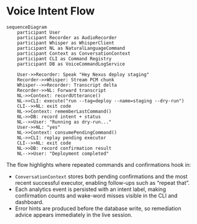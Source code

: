 # Voice Intent Flow

```mermaid
sequenceDiagram
    participant User
    participant Recorder as AudioRecorder
    participant Whisper as WhisperClient
    participant NL as NaturalLanguageCommand
    participant Context as ConversationContext
    participant CLI as Command Registry
    participant DB as VoiceCommandLogService

    User->>Recorder: Speak "Hey Nexus deploy staging"
    Recorder->>Whisper: Stream PCM chunk
    Whisper-->>Recorder: Transcript delta
    Recorder->>NL: Forward transcript
    NL->>Context: recordUtterance()
    NL->>CLI: execute("run --tag=deploy --name=staging --dry-run")
    CLI-->>NL: exit code
    NL->>Context: rememberLastCommand()
    NL->>DB: record intent + status
    NL-->>User: "Running as dry-run..."
    User->>NL: "yes"
    NL->>Context: consumePendingCommand()
    NL->>CLI: replay pending executor
    CLI-->>NL: exit code
    NL->>DB: record confirmation result
    NL-->>User: "Deployment completed"
```

The flow highlights where repeated commands and confirmations hook in:

- `ConversationContext` stores both pending confirmations and the most recent successful executor, enabling follow-ups such as “repeat that”.
- Each analytics event is persisted with an intent label, making confirmation counts and wake-word misses visible in the CLI and dashboard.
- Error hints are produced before the database write, so remediation advice appears immediately in the live session.
